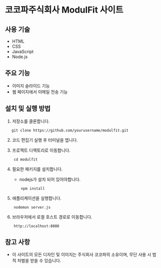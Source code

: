 # 코코파주식회사 ModulFit 사이트

## 사용 기술
- HTML
- CSS
- JavaScript
- Node.js

## 주요 기능
- 이미지 슬라이드 기능
- 웹 페이지에서 이메일 전송 기능

## 설치 및 실행 방법
1. 저장소를 클론합니다.
```
   git clone https://github.com/yourusername/modulfit.git
```

2. 코드 편집기 실행 후 터미널을 엽니다.

3. 프로젝트 디렉토리로 이동합니다.
```
    cd modulfit
```

4. 필요한 패키지를 설치합니다.
    - nodejs가 설치 되어 있어야합니다.
    ```
        npm install
    ```

5. 애플리케이션을 실행합니다.
```
    nodemon server.js
```

6. 브라우저에서 로컬 호스트 경로로 이동합니다.
```
    http://localhost:8080
```


## 참고 사항
- 이 사이트의 모든 디자인 및 이미지는 주식회사 코코파의 소유이며, 무단 사용 시 법적 처벌을 받을 수 있습니다.
